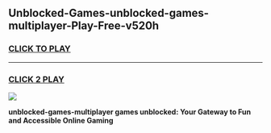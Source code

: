 
## Unblocked-Games-unblocked-games-multiplayer-Play-Free-v520h
<h3>
<a href="https://premium76.site?title=unblocked-games-multiplayer&ref=15A">CLICK TO PLAY</a></h3>
<hr>

<h3>
<a href="https://premium76.site?title=unblocked-games-multiplayer&ref=15A">CLICK 2 PLAY</a>
  
</h3>

<a href="https://premium76.site?title=unblocked-games-multiplayer&ref=15A"><img src="https://clearcache.store/games.png"></a>


**unblocked-games-multiplayer games unblocked: Your Gateway to Fun and Accessible Online Gaming**
